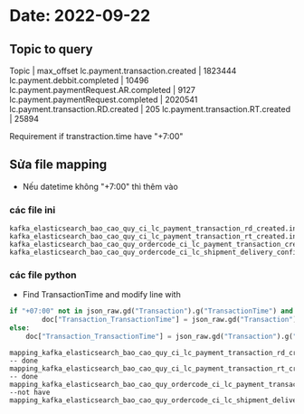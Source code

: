 # Date: 2022-09-22

## Topic to query
Topic | max_offset
lc.payment.transaction.created | 1823444
lc.payment.debbit.completed | 10496
lc.payment.paymentRequest.AR.completed | 9127
lc.payment.paymentRequest.completed | 2020541
lc.payment.transaction.RD.created | 205
lc.payment.transaction.RT.created | 25894

Requirement
if transtraction.time have "+7:00"

## Sửa file mapping
* Nếu datetime không "+7:00" thì thêm vào
### các file ini
```
kafka_elasticsearch_bao_cao_quy_ci_lc_payment_transaction_rd_created.ini
kafka_elasticsearch_bao_cao_quy_ci_lc_payment_transaction_rt_created.ini
kafka_elasticsearch_bao_cao_quy_ordercode_ci_lc_payment_transaction_created.ini
kafka_elasticsearch_bao_cao_quy_ordercode_ci_lc_shipment_delivery_confirmed.ini
```
### các file python
* Find TransactionTime and modify line with
```python
if "+07:00" not in json_raw.gd("Transaction").g("TransactionTime") and json_raw.gd("Transaction").g("TransactionTime") != 'null' :
        doc["Transaction_TransactionTime"] = json_raw.gd("Transaction").g("TransactionTime") + '+07:00'
else:
    doc["Transaction_TransactionTime"] = json_raw.gd("Transaction").g("TransactionTime")
```
```
mapping_kafka_elasticsearch_bao_cao_quy_ci_lc_payment_transaction_rd_created.py -- done
mapping_kafka_elasticsearch_bao_cao_quy_ci_lc_payment_transaction_rt_created.py -- done
mapping_kafka_elasticsearch_bao_cao_quy_ordercode_ci_lc_payment_transaction_created.py --not have
mapping_kafka_elasticsearch_bao_cao_quy_ordercode_ci_lc_shipment_delivery_confirmed.py
```